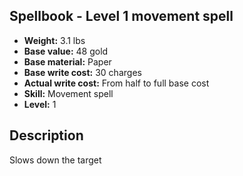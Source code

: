 ## Spellbook - Level 1 movement spell

- **Weight:** 3.1 lbs
- **Base value:** 48 gold
- **Base material:** Paper
- **Base write cost:** 30 charges
- **Actual write cost:** From half to full base cost
- **Skill:** Movement spell
- **Level:** 1

## Description

Slows down the target
